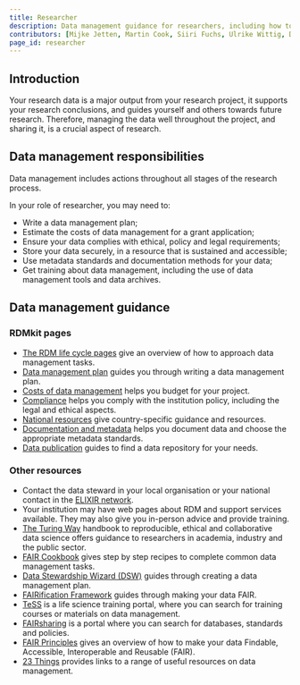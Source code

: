 ```yaml
---
title: Researcher
description: Data management guidance for researchers, including how to make your data FAIR.
contributors: [Mijke Jetten, Martin Cook, Siiri Fuchs, Ulrike Wittig, Daniel Wibberg, Helena Schnitzer, Xenia Perez-Sitja, Nazeefa Fatima, Gregoire Rossier, Federico Bianchini, Erik Hjerde, Siiri Fuchs, Minna Ahokas, Priit Adler, Alexander Botzki, Robert Andrews, Celia van Gelder, Graham Hughes, Marko Vidak, Pedro Fernandes, Pinar Alper, Victoria Dominguez D. Angel, Wolmar Nyberg Åkerström, Alexia Cardona, Munazah Andrabi]
page_id: researcher
---
```


## Introduction
Your research data is a major output from your research project, it supports your research conclusions, and guides yourself and others towards future research. Therefore, managing the data well throughout the project, and sharing it, is a crucial aspect of research.

## Data management responsibilities

Data management includes actions throughout all stages of the research process. 

In your role of researcher, you may need to:

 * Write a data management plan;
 * Estimate the costs of data management for a grant application;
 * Ensure your data complies with ethical, policy and legal requirements;
 * Store your data securely, in a resource that is sustained and accessible;
 * Use metadata standards and documentation methods for your data;
 * Get training about data management, including the use of data management tools and data archives.

## Data management guidance

### RDMkit pages

 * [The RDM life cycle pages](data_life_cycle) give an overview of how to approach data management tasks.
 * [Data management plan](data_management_plan) guides you through writing a data management plan.
 * [Costs of data management](costs_data_management) helps you budget for your project.
 * [Compliance](compliance_monitoring) helps you comply with the institution policy, including the legal and ethical aspects.
 * [National resources](national_resources) give country-specific guidance and resources.
 * [Documentation and metadata](metadata_management) helps you document data and choose the appropriate metadata standards.
 * [Data publication](data_publication) guides to find a data repository for your needs.

### Other resources

 * Contact the data steward in your local organisation or your national contact in the [ELIXIR network](https://elixir-europe.org/about-us/how-funded/eu-projects/converge/wp1/dm-coordinators).
 * Your institution may have web pages about RDM and support services available. They may also give you in-person advice and provide training.
 * [The Turing Way](https://the-turing-way.netlify.app/reproducible-research/rdm.html) handbook to reproducible, ethical and collaborative data science offers guidance to researchers in academia, industry and the public sector.
 * [FAIR Cookbook](https://faircookbook.elixir-europe.org/) gives step by step recipes to complete common data management tasks.
 * [Data Stewardship Wizard (DSW)](https://ds-wizard.org/) guides through creating a data management plan.
 * [FAIRification Framework](https://fairplus-project.eu/) guides through making your data FAIR.
 * [TeSS](https://tess.elixir-europe.org/) is a life science training portal, where you can search for training courses or materials on data management.
 * [FAIRsharing](https://fairsharing.org/) is a portal where you can search for databases, standards and policies.
 * [FAIR Principles](https://www.go-fair.org/fair-principles/) gives an overview of how to make your data Findable, Accessible, Interoperable and Reusable (FAIR).
 * [23 Things](https://23things.sites.uu.nl/) provides links to a range of useful resources on data management. 

